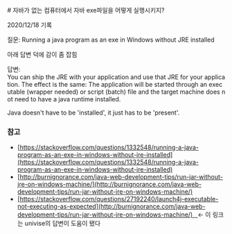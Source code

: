 # 자바가 없는 컴퓨터에서 자바 exe파일을 어떻게 실행시키지?

‎2020‎/12‎/‎18‎ 기록

질문: Running a java program as an exe in Windows without JRE installed

아래 답변 덕에 감이 좀 잡힘

답변: You can ship the JRE with your application and use that JRE for your application. The effect is the same: The application will be started through an executable (wrapper needed) or script (batch) file and the target machine does not need to have a java runtime installed.

Java doesn't have to be 'installed', it just has to be 'present'.

### 참고

- [https://stackoverflow.com/questions/1332548/running-a-java-program-as-an-exe-in-windows-without-jre-installed](https://stackoverflow.com/questions/1332548/running-a-java-program-as-an-exe-in-windows-without-jre-installed)
- [http://burnignorance.com/java-web-development-tips/run-jar-without-jre-on-windows-machine/](http://burnignorance.com/java-web-development-tips/run-jar-without-jre-on-windows-machine/)
- [https://stackoverflow.com/questions/27192240/launch4j-executable-not-executing-as-expected](http://burnignorance.com/java-web-development-tips/run-jar-without-jre-on-windows-machine/)   <- 이 링크는 univise의 답변이 도움이 됐다